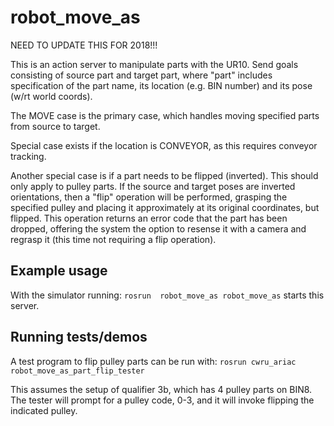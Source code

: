 # robot_move_as

NEED TO UPDATE THIS FOR 2018!!!

This is an action server to manipulate parts with the UR10.  Send goals consisting of source part and target part, where
"part" includes specification of the part name, its location (e.g. BIN number) and its pose (w/rt world coords).

The MOVE case is the primary case, which handles moving specified parts from source to target.

Special case exists if the location is CONVEYOR, as this requires conveyor tracking.

Another special case is if a part needs to be flipped (inverted). This should only apply to pulley parts.  If the
source and target poses are inverted orientations, then a "flip" operation will be performed, grasping the specified pulley
and placing it approximately at its original coordinates, but flipped.  This operation returns an error code that the
part has been dropped, offering the system the option to resense it with a camera and regrasp it (this time not requiring
a flip operation).

## Example usage
With the simulator running:
`rosrun  robot_move_as robot_move_as`
starts this server.  

## Running tests/demos
A test program to flip pulley parts can be run with:
`rosrun cwru_ariac robot_move_as_part_flip_tester`

This assumes the setup of qualifier 3b, which has 4 pulley parts on BIN8.  The tester will prompt for a pulley code, 0-3, and
it will invoke flipping the indicated pulley.    
